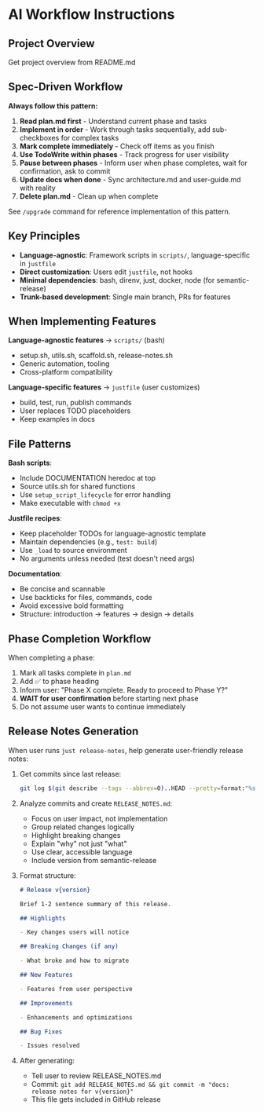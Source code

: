 # AI Workflow Instructions

## Project Overview

Get project overview from README.md

## Spec-Driven Workflow

**Always follow this pattern:**

1. **Read plan.md first** - Understand current phase and tasks
2. **Implement in order** - Work through tasks sequentially, add sub-checkboxes for complex tasks
3. **Mark complete immediately** - Check off items as you finish
4. **Use TodoWrite within phases** - Track progress for user visibility
5. **Pause between phases** - Inform user when phase completes, wait for confirmation, ask to commit
6. **Update docs when done** - Sync architecture.md and user-guide.md with reality
7. **Delete plan.md** - Clean up when complete

See `/upgrade` command for reference implementation of this pattern.

## Key Principles

- **Language-agnostic**: Framework scripts in `scripts/`, language-specific in `justfile`
- **Direct customization**: Users edit `justfile`, not hooks
- **Minimal dependencies**: bash, direnv, just, docker, node (for semantic-release)
- **Trunk-based development**: Single main branch, PRs for features

## When Implementing Features

**Language-agnostic features** → `scripts/` (bash)

- setup.sh, utils.sh, scaffold.sh, release-notes.sh
- Generic automation, tooling
- Cross-platform compatibility

**Language-specific features** → `justfile` (user customizes)

- build, test, run, publish commands
- User replaces TODO placeholders
- Keep examples in docs

## File Patterns

**Bash scripts**:

- Include DOCUMENTATION heredoc at top
- Source utils.sh for shared functions
- Use `setup_script_lifecycle` for error handling
- Make executable with `chmod +x`

**Justfile recipes**:

- Keep placeholder TODOs for language-agnostic template
- Maintain dependencies (e.g., `test: build`)
- Use `_load` to source environment
- No arguments unless needed (test doesn't need args)

**Documentation**:

- Be concise and scannable
- Use backticks for files, commands, code
- Avoid excessive bold formatting
- Structure: introduction → features → design → details

## Phase Completion Workflow

When completing a phase:

1. Mark all tasks complete in `plan.md`
2. Add ✅ to phase heading
3. Inform user: "Phase X complete. Ready to proceed to Phase Y?"
4. **WAIT for user confirmation** before starting next phase
5. Do not assume user wants to continue immediately

## Release Notes Generation

When user runs `just release-notes`, help generate user-friendly release notes:

1. Get commits since last release:

   ```bash
   git log $(git describe --tags --abbrev=0)..HEAD --pretty=format:"%s%n%b" --no-merges
   ```

2. Analyze commits and create `RELEASE_NOTES.md`:

   - Focus on user impact, not implementation
   - Group related changes logically
   - Highlight breaking changes
   - Explain "why" not just "what"
   - Use clear, accessible language
   - Include version from semantic-release

3. Format structure:

   ```markdown
   # Release v{version}

   Brief 1-2 sentence summary of this release.

   ## Highlights

   - Key changes users will notice

   ## Breaking Changes (if any)

   - What broke and how to migrate

   ## New Features

   - Features from user perspective

   ## Improvements

   - Enhancements and optimizations

   ## Bug Fixes

   - Issues resolved
   ```

4. After generating:
   - Tell user to review RELEASE_NOTES.md
   - Commit: `git add RELEASE_NOTES.md && git commit -m "docs: release notes for v{version}"`
   - This file gets included in GitHub release
